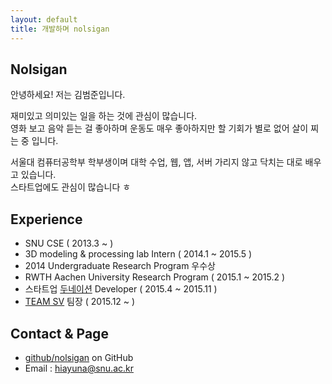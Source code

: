 ```yaml
---
layout: default
title: 개발하며 nolsigan
---
```



## Nolsigan

안녕하세요! 저는 김범준입니다.

재미있고 의미있는 일을 하는 것에 관심이 많습니다.  
영화 보고 음악 듣는 걸 좋아하며 운동도 매우 좋아하지만 할 기회가 별로 없어 살이 찌는 중 입니다. 

서울대 컴퓨터공학부 학부생이며 대학 수업, 웹, 앱, 서버 가리지 않고 닥치는 대로 배우고 있습니다.  
스타트업에도 관심이 많습니다 ㅎ


## Experience

* SNU CSE ( 2013.3 ~ )
* 3D modeling & processing lab Intern ( 2014.1 ~ 2015.5 )
* 2014 Undergraduate Research Program 우수상
* RWTH Aachen University Research Program ( 2015.1 ~ 2015.2 )
* 스타트업 [두네이션][donation] Developer ( 2015.4 ~ 2015.11 )
* [TEAM SV][TEAM_SV] 팀장 ( 2015.12 ~ )


## Contact & Page

* [github/nolsigan][github] on GitHub
* Email : hiayuna@snu.ac.kr


[donation]: https://www.facebook.com/dunation/
[TEAM_SV]: http://teamsv.net
[github]: https://github.com/tnguyen/blueface/